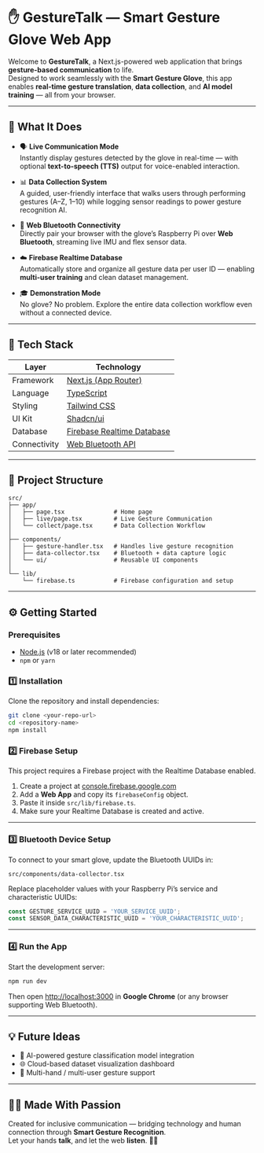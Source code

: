 # ✋ GestureTalk — Smart Gesture Glove Web App

Welcome to **GestureTalk**, a Next.js-powered web application that brings **gesture-based communication** to life.  
Designed to work seamlessly with the **Smart Gesture Glove**, this app enables **real-time gesture translation**, **data collection**, and **AI model training** — all from your browser.

---

## 🚀 What It Does

- 🗣️ **Live Communication Mode**  
  Instantly display gestures detected by the glove in real-time — with optional **text-to-speech (TTS)** output for voice-enabled interaction.

- 📊 **Data Collection System**  
  A guided, user-friendly interface that walks users through performing gestures (A–Z, 1–10) while logging sensor readings to power gesture recognition AI.

- 🔗 **Web Bluetooth Connectivity**  
  Directly pair your browser with the glove’s Raspberry Pi over **Web Bluetooth**, streaming live IMU and flex sensor data.

- ☁️ **Firebase Realtime Database**  
  Automatically store and organize all gesture data per user ID — enabling **multi-user training** and clean dataset management.

- 🎓 **Demonstration Mode**  
  No glove? No problem. Explore the entire data collection workflow even without a connected device.

---

## 🧠 Tech Stack

| Layer | Technology |
|-------|-------------|
| Framework | [Next.js (App Router)](https://nextjs.org/) |
| Language | [TypeScript](https://www.typescriptlang.org/) |
| Styling | [Tailwind CSS](https://tailwindcss.com/) |
| UI Kit | [Shadcn/ui](https://ui.shadcn.com/) |
| Database | [Firebase Realtime Database](https://firebase.google.com/docs/database) |
| Connectivity | [Web Bluetooth API](https://developer.mozilla.org/en-US/docs/Web/API/Web_Bluetooth_API) |

---

## 🧩 Project Structure

```
src/
├── app/
│   ├── page.tsx              # Home page
│   ├── live/page.tsx         # Live Gesture Communication
│   └── collect/page.tsx      # Data Collection Workflow
│
├── components/
│   ├── gesture-handler.tsx   # Handles live gesture recognition
│   ├── data-collector.tsx    # Bluetooth + data capture logic
│   └── ui/                   # Reusable UI components
│
└── lib/
    └── firebase.ts           # Firebase configuration and setup
```

---

## ⚙️ Getting Started

### Prerequisites

- [Node.js](https://nodejs.org/en) (v18 or later recommended)
- `npm` or `yarn`

### 1️⃣ Installation

Clone the repository and install dependencies:

```bash
git clone <your-repo-url>
cd <repository-name>
npm install
```

### 2️⃣ Firebase Setup

This project requires a Firebase project with the Realtime Database enabled.

1. Create a project at [console.firebase.google.com](https://console.firebase.google.com/)
2. Add a **Web App** and copy its `firebaseConfig` object.
3. Paste it inside `src/lib/firebase.ts`.
4. Make sure your Realtime Database is created and active.

---

### 3️⃣ Bluetooth Device Setup

To connect to your smart glove, update the Bluetooth UUIDs in:

`src/components/data-collector.tsx`

Replace placeholder values with your Raspberry Pi’s service and characteristic UUIDs:

```javascript
const GESTURE_SERVICE_UUID = 'YOUR_SERVICE_UUID';
const SENSOR_DATA_CHARACTERISTIC_UUID = 'YOUR_CHARACTERISTIC_UUID';
```

---

### 4️⃣ Run the App

Start the development server:

```bash
npm run dev
```

Then open [http://localhost:3000](http://localhost:3000) in **Google Chrome** (or any browser supporting Web Bluetooth).

---

## 💡 Future Ideas

- 🧬 AI-powered gesture classification model integration  
- 🌐 Cloud-based dataset visualization dashboard  
- 🧤 Multi-hand / multi-user gesture support  

---

## 🧑‍💻 Made With Passion

Created for inclusive communication — bridging technology and human connection through **Smart Gesture Recognition**.  
Let your hands **talk**, and let the web **listen**. 💬✨
